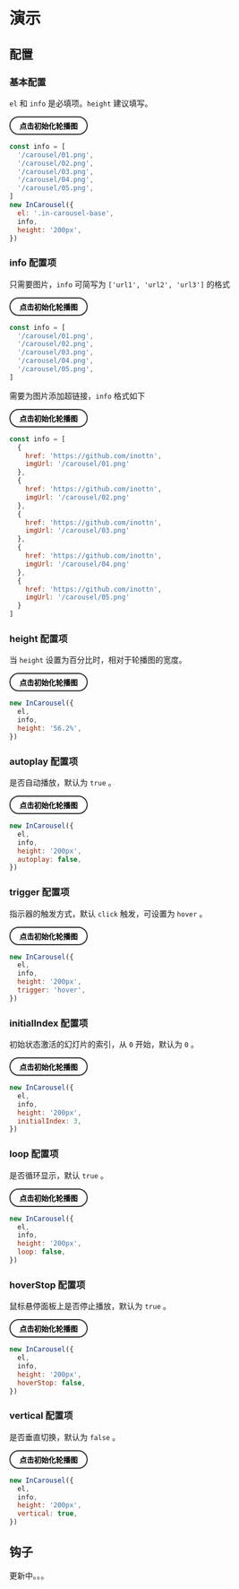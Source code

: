# 演示

## 配置

### 基本配置

`el` 和 `info` 是必填项。`height` 建议填写。

<div class="in-carousel-base">
  <button class="init-carousel-button" @click="initCarousel(options_base)">点击初始化轮播图</button>
</div>

```js
const info = [
  '/carousel/01.png',
  '/carousel/02.png',
  '/carousel/03.png',
  '/carousel/04.png',
  '/carousel/05.png',
]
new InCarousel({
  el: '.in-carousel-base',
  info,
  height: '200px',
})
```

### info 配置项

只需要图片，`info` 可简写为 `['url1', 'url2', 'url3']` 的格式

<div class="in-carousel-info-1">
  <button class="init-carousel-button" @click="initCarousel(options_info_1)">点击初始化轮播图</button>
</div>

```js
const info = [
  '/carousel/01.png',
  '/carousel/02.png',
  '/carousel/03.png',
  '/carousel/04.png',
  '/carousel/05.png',
]
```

需要为图片添加超链接，`info` 格式如下

<div class="in-carousel-info-2">
  <button class="init-carousel-button" @click="initCarousel(options_info_2)">点击初始化轮播图</button>
</div>

```js
const info = [
  {
    href: 'https://github.com/inottn',
    imgUrl: '/carousel/01.png'
  },
  {
    href: 'https://github.com/inottn',
    imgUrl: '/carousel/02.png'
  },
  {
    href: 'https://github.com/inottn',
    imgUrl: '/carousel/03.png'
  },
  {
    href: 'https://github.com/inottn',
    imgUrl: '/carousel/04.png'
  },
  {
    href: 'https://github.com/inottn',
    imgUrl: '/carousel/05.png'
  }
]
```

### height 配置项

当 `height` 设置为百分比时，相对于轮播图的宽度。

<div class="in-carousel-height">
  <button class="init-carousel-button" @click="initCarousel(options_height)">点击初始化轮播图</button>
</div>

```js
new InCarousel({
  el,
  info,
  height: '56.2%',
})
```

### autoplay 配置项

是否自动播放，默认为 `true` 。

<div class="in-carousel-autoplay">
  <button class="init-carousel-button" @click="initCarousel(options_autoplay)">点击初始化轮播图</button>
</div>

```js
new InCarousel({
  el,
  info,
  height: '200px',
  autoplay: false,
})
```

### trigger 配置项

指示器的触发方式，默认 `click` 触发，可设置为 `hover` 。

<div class="in-carousel-trigger">
  <button class="init-carousel-button" @click="initCarousel(options_trigger)">点击初始化轮播图</button>
</div>

```js
new InCarousel({
  el,
  info,
  height: '200px',
  trigger: 'hover',
})
```

### initialIndex 配置项

初始状态激活的幻灯片的索引，从 `0` 开始，默认为 `0` 。

<div class="in-carousel-initial-index">
  <button class="init-carousel-button" @click="initCarousel(options_initial_index)">点击初始化轮播图</button>
</div>

```js
new InCarousel({
  el,
  info,
  height: '200px',
  initialIndex: 3,
})
```

### loop 配置项

是否循环显示，默认 `true` 。

<div class="in-carousel-loop">
  <button class="init-carousel-button" @click="initCarousel(options_loop)">点击初始化轮播图</button>
</div>

```js
new InCarousel({
  el,
  info,
  height: '200px',
  loop: false,
})
```

### hoverStop 配置项

鼠标悬停面板上是否停止播放，默认为 `true` 。

<div class="in-carousel-hover-stop">
  <button class="init-carousel-button" @click="initCarousel(options_hover_stop)">点击初始化轮播图</button>
</div>

```js
new InCarousel({
  el,
  info,
  height: '200px',
  hoverStop: false,
})
```

### vertical 配置项

是否垂直切换，默认为 `false` 。

<div class="in-carousel in-carousel-vertical">
  <button class="init-carousel-button" @click="initCarousel(options_vertical)">点击初始化轮播图</button>
</div>

```js
new InCarousel({
  el,
  info,
  height: '200px',
  vertical: true,
})
```

## 钩子

更新中。。。

<style>
.in-carousel {
  min-width: 550px;
}

.init-carousel-button {
  border: 2px solid #333;
  background-color: #fff;
  cursor: pointer;
  outline: none;
  border-radius: 33px;
  padding: 5px 16px;
  font-size: 13px;
  font-weight: 700;
  transition: background-color .3s ease;
}

.init-carousel-button:hover {
  color: #fff;
  background-color: #333;
}
</style>

<script>
export default {
  data() {
    return {
      info: [
        '/carousel/01.png',
        '/carousel/02.png',
        '/carousel/03.png',
        '/carousel/04.png',
        '/carousel/05.png',
      ],
      info2: [
        {
          href: 'https://github.com/inottn',
          imgUrl: '/carousel/01.png'
        },
        {
          href: 'https://github.com/inottn',
          imgUrl: '/carousel/02.png'
        },
        {
          href: 'https://github.com/inottn',
          imgUrl: '/carousel/03.png'
        },
        {
          href: 'https://github.com/inottn',
          imgUrl: '/carousel/04.png'
        },
        {
          href: 'https://github.com/inottn',
          imgUrl: '/carousel/05.png'
        }
      ],
      options_base: {
        el: '.in-carousel-base',
      },
      options_info_1: {
        el: '.in-carousel-info-1',
      },
      options_info_2: {
        el: '.in-carousel-info-2',
      },
      options_height: {
        el: '.in-carousel-height',
        height: '56.2%',
      },
      options_vertical: {
        el: '.in-carousel-vertical',
        vertical: true,
      },
      options_trigger: {
        el: '.in-carousel-trigger',
        trigger: 'hover',
      },
      options_initial_index: {
        el: '.in-carousel-initial-index',
        initialIndex: 3,
      },
      options_loop: {
        el: '.in-carousel-loop',
        loop: false,
      },
    }
  },
  methods: {
    initCarousel(options) {
      new Carousel(options)
    }
  },
  created() {
    this.options_base.info = this.info
    this.options_info_1.info = this.info
    this.options_info_2.info = this.info2
    this.options_height.info = this.info
    this.options_vertical.info = this.info
    this.options_trigger.info = this.info
    this.options_initial_index.info = this.info
    this.options_loop.info = this.info
  }
}
</script>